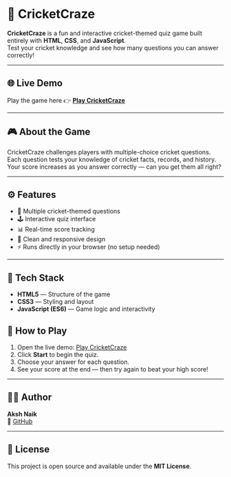 # 🏏 CricketCraze

**CricketCraze** is a fun and interactive cricket-themed quiz game built entirely with **HTML**, **CSS**, and **JavaScript**.  
Test your cricket knowledge and see how many questions you can answer correctly!

---

## 🌐 Live Demo
Play the game here 👉 **[Play CricketCraze ](https://aksh-naik.github.io/CricketCraze/)**

---

## 🎮 About the Game
CricketCraze challenges players with multiple-choice cricket questions.  
Each question tests your knowledge of cricket facts, records, and history.  
Your score increases as you answer correctly — can you get them all right?

---

## ⚙️ Features
- 🧠 Multiple cricket-themed questions  
- 🕹️ Interactive quiz interface  
- 📊 Real-time score tracking  
- 🎨 Clean and responsive design  
- ⚡ Runs directly in your browser (no setup needed)

---

## 🧩 Tech Stack
- **HTML5** — Structure of the game  
- **CSS3** — Styling and layout  
- **JavaScript (ES6)** — Game logic and interactivity



## 🚀 How to Play
1. Open the live demo: [Play CricketCraze](https://aksh-naik.github.io/CricketCraze/)
2. Click **Start** to begin the quiz.
3. Choose your answer for each question.
4. See your score at the end — then try again to beat your high score!

---

## 🧑‍💻 Author
**Aksh Naik**  
🔗 [GitHub ](https://github.com/AKSH-NAIK)

---

## 🪪 License
This project is open source and available under the **MIT License**.
